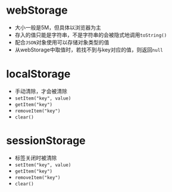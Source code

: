 # webStorage
- 大小一般是5M，但具体以浏览器为主
- 存入的值只能是字符串，不是字符串的会被隐式地调用`toString()`
- 配合`JSON`对象使用可以存储对象类型的值
- 从webStorage中取值时，若找不到与key对应的值，则返回`null`
# localStorage
- 手动清除，才会被清除
- `setItem("key", value)`
- `getItem("key")`
- `removeItem("key")`
- `clear()`
# sessionStorage
- 标签关闭时被清除
- `setItem("key", value)`
- `getItem("key")`
- `removeItem("key")`
- `clear()`